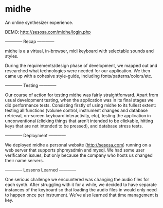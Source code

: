 # midhe
An online synthesizer experience.

DEMO: http://sesosa.com/midhe/login.php

————
Recap
————

midhe is a a virtual, in-browser, midi keyboard with selectable sounds and styles.

During the requirements/design phase of development, we mapped out and researched what 
technologies were needed for our application. We then came up with a cohesive style-guide, 
including fonts/patterns/colors/etc.

————
Testing
————

Our course of action for testing midhe was fairly straightforward. Apart from usual development 
testing, when the application was in its final stages we did performance tests. Consisting firstly 
of using midhe to its fullest extent: testing all functions (volume control, instrument changes and 
database retrieval, on-screen keyboard interactivity, etc), testing the application in unconventional 
(clicking things that aren’t intended to be clickable, hitting keys that are not intended to be pressed), 
and database stress tests. 


————
Deployment
————

We deployed midhe a personal website (http://sesosa.com) running on a web server that supports phpmyadmin 
and mysql. We had some user verification issues, but only because the company who hosts us changed their name servers.

————
Lessons Learned
————

One serious challenge we encountered was changing the audio files for each synth. After struggling with it for a while, 
we decided to have separate instances of the keyboard so that loading the audio files in would only need to happen 
once per instrument. We’ve also learned that time management is key.


